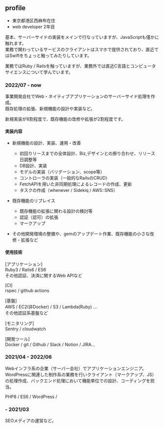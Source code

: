 ## profile

- 東京都港区西麻布在住
- web developer 2年目

基本、サーバーサイドの実装をメインで行なっていますが、JavaScriptも僅かに触れます。  
業務で関わっているサービスのクライアントはスマホで提供されており、直近ではSwiftをちょっと触ってみたりしています。

業務ではRuby / Railsを触っていますが、業務外では直近C言語とコンピュータサイエンスについて学んでいます。

### 2022/07 - now

事業開発会社でWeb・ネイティブアプリケーションのサーバーサイド処理を作成。  
既存処理の拡張、新規機能の設計や実装など。

新規実装が8割程度で、既存機能の改修や拡張が2割程度です。

#### 実装内容

- 新規機能の設計、実装、運用・改善
  - 初回りリースまでの全体設計、Biz,デザインとの擦り合わせ、リリース日調整等
  - DB設計、実装
  - モデルの実装（バリデーション、scope等）
  - コントローラの実装（一般的なRailsのCRUD）
  - FetchAPIを用いた非同期処理によるレコードの作成、更新
  - タスクの作成（whenever / Sidekiq / AWS::SNS）

- 既存機能のリプレイス
  - 既存機能の拡張に関わる設計の検討等
  - 認証（認可）の拡張
  - マークアップ

- その他開発環境の整備や、gemのアップデート作業、既存機能の小さな改修・拡張など

#### 使用技術

[アプリケーション]  
Ruby3 / Rails6 / ES6  
その他認証、決済に関するWeb APIなど

[CI]  
rspec / github actions

[基盤]  
AWS / EC2(非Docker) / S3 / Lambda(Ruby) ...  
その他認証系基盤など

[モニタリング]  
Sentry / cloudwatch

[開発ツール]  
Docker / git / Github / Slack / Notion / JIRA...

### 2021/04 - 2022/06

Webインフラ系の企業（サーバー会社）でアプリケーションエンジニア。
WordPressに関連した制作系の業務を行いクライアント（マークアップ、JS）の処理作成、バックエンド処理において機能単位での設計、コーディングを担当。

PHP8 / ES6 / WordPress /

### - 2021/03

SEOメディアの運営など。  
